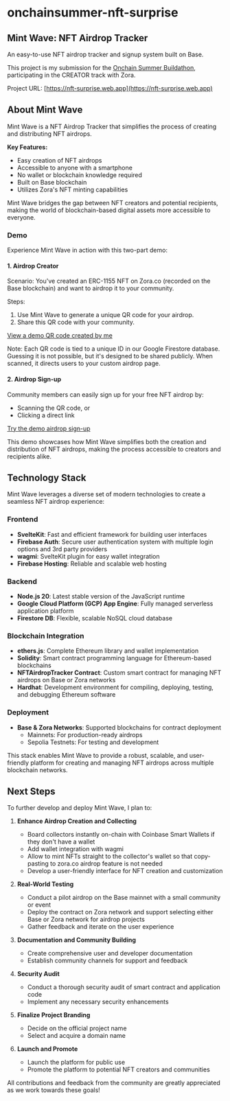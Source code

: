 # onchainsummer-nft-surprise

## Mint Wave: NFT Airdrop Tracker

An easy-to-use NFT airdrop tracker and signup system built on Base.

This project is my submission for the [Onchain Summer Buildathon](https://www.base.org/onchainsummer), participating in the CREATOR track with Zora.

Project URL: [https://nft-surprise.web.app](https://nft-surprise.web.app)

## About Mint Wave

Mint Wave is a NFT Airdrop Tracker that simplifies the process of creating and distributing NFT airdrops.

**Key Features:**
- Easy creation of NFT airdrops
- Accessible to anyone with a smartphone
- No wallet or blockchain knowledge required
- Built on Base blockchain
- Utilizes Zora's NFT minting capabilities

Mint Wave bridges the gap between NFT creators and potential recipients, making the world of blockchain-based digital assets more accessible to everyone.

### Demo

Experience Mint Wave in action with this two-part demo:

#### 1. Airdrop Creator

Scenario: You've created an ERC-1155 NFT on Zora.co (recorded on the Base blockchain) and want to airdrop it to your community.

Steps:
1. Use Mint Wave to generate a unique QR code for your airdrop.
2. Share this QR code with your community.

[View a demo QR code created by me](https://nft-surprise.web.app/qr/?id=2g9qj6qG6eAa9CXlKk5K)

Note: Each QR code is tied to a unique ID in our Google Firestore database. Guessing it is not possible, but it's designed to be shared publicly. When scanned, it directs users to your custom airdrop page.

#### 2. Airdrop Sign-up

Community members can easily sign up for your free NFT airdrop by:
- Scanning the QR code, or
- Clicking a direct link

[Try the demo airdrop sign-up](https://nft-surprise.web.app/claim/?id=2g9qj6qG6eAa9CXlKk5K)

This demo showcases how Mint Wave simplifies both the creation and distribution of NFT airdrops, making the process accessible to creators and recipients alike.


## Technology Stack

Mint Wave leverages a diverse set of modern technologies to create a seamless NFT airdrop experience:

### Frontend
- **SvelteKit**: Fast and efficient framework for building user interfaces
- **Firebase Auth**: Secure user authentication system with multiple login options and 3rd party providers
- **wagmi**: SvelteKit plugin for easy wallet integration
- **Firebase Hosting**: Reliable and scalable web hosting

### Backend
- **Node.js 20**: Latest stable version of the JavaScript runtime
- **Google Cloud Platform (GCP) App Engine**: Fully managed serverless application platform
- **Firestore DB**: Flexible, scalable NoSQL cloud database

### Blockchain Integration
- **ethers.js**: Complete Ethereum library and wallet implementation
- **Solidity**: Smart contract programming language for Ethereum-based blockchains
- **NFTAirdropTracker Contract**: Custom smart contract for managing NFT airdrops on Base or Zora networks
- **Hardhat**: Development environment for compiling, deploying, testing, and debugging Ethereum software

### Deployment
- **Base & Zora Networks**: Supported blockchains for contract deployment
  - Mainnets: For production-ready airdrops
  - Sepolia Testnets: For testing and development

This stack enables Mint Wave to provide a robust, scalable, and user-friendly platform for creating and managing NFT airdrops across multiple blockchain networks.

## Next Steps

To further develop and deploy Mint Wave, I plan to:

1. **Enhance Airdrop Creation and Collecting**
   - Board collectors instantly on-chain with Coinbase Smart Wallets if they don't have a wallet
   - Add wallet integration with wagmi
   - Allow to mint NFTs straight to the collector's wallet so that copy-pasting to zora.co airdrop feature is not needed
   - Develop a user-friendly interface for NFT creation and customization

2. **Real-World Testing**
   - Conduct a pilot airdrop on the Base mainnet with a small community or event
   - Deploy the contract on Zora network and support selecting either Base or Zora network for airdrop projects
   - Gather feedback and iterate on the user experience

3. **Documentation and Community Building**
   - Create comprehensive user and developer documentation
   - Establish community channels for support and feedback

4. **Security Audit**
   - Conduct a thorough security audit of smart contract and application code
   - Implement any necessary security enhancements

5. **Finalize Project Branding**
   - Decide on the official project name
   - Select and acquire a domain name

6. **Launch and Promote**
    - Launch the platform for public use
    - Promote the platform to potential NFT creators and communities


All contributions and feedback from the community are greatly appreciated as we work towards these goals!

